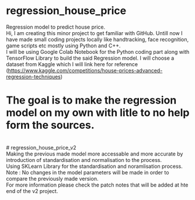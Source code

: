 # regression_house_price
Regression model to predict house price.<br>
Hi, I am creating this minor project to get familiar with GitHub. Untill now I have made small coding projects locally like handtracking, face recognition, game scripts etc mostly using Python and C++.<br>
I will be using Google Colab Notebook for the Python coding part along with TensorFlow Library to build the said Regression model. I will choose a dataset from Kaggle which I will link here for reference (https://www.kaggle.com/competitions/house-prices-advanced-regression-techniques)<br>
# The goal is to make the regression model on my own with litle to no help form the sources. <br>
<br>
# regression_house_price_v2<br>
Making the previous made model more accessable and more accurate by introduction of standardisation and normalisation to the process.<br>
Using SKLearn Library for the standardisation and noramlisation process.<br>
Note : No changes in the model parameters will be made in order to compare the previously made version.<br>
For more information please check the patch notes that will be added at hte end of the v2 project.

